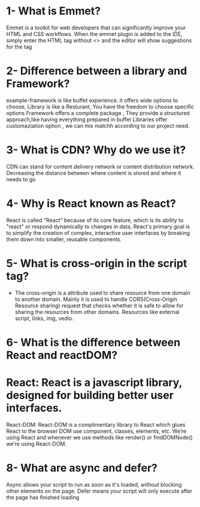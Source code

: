 # 1- What is Emmet?
Emmet is a toolkit for web developers that can significantly improve your HTML and CSS workflows.
When the emmet plugin is added to the IDE, simply enter the HTML tag without <> and the editor will show suggestions for the tag

# 2- Difference between a library and Framework?
example-framework is like buffet experience. it offers wide options to choose, Library is like a Resturant,
 You have the freedom to choose specific options
Framework offers a complete package , They provide a structured approach,like having everything prepared in buffet
Libraries offer customaziation option , we can mix matchh according to our project need.

# 3- What is CDN? Why do we use it?
CDN can stand for content delivery network or content distribution network.
 Decreasing the distance between where content is stored and where it needs to go

# 4- Why is React known as React?
 React is called "React" because of its core feature, which is its ability to "react" or respond dynamically to changes in data, React's 
 primary goal is to simplify the creation of complex, interactive user interfaces by breaking them down into smaller, reusable components.



# 5- What is cross-origin in the script tag?
-   The cross-origin is a attribute used to share resource from one domain to another domain. 
Mainly it is used to handle CORS(Cross-Origin Resource sharing) request that checks whether it is safe to allow for sharing the resources from 
other domains. Resources like external script, links, img, vedio.

# 6- What is the difference between React and reactDOM?
 # React: React is a javascript library, designed for building better user interfaces.
 React-DOM: React-DOM is a complimentary library to React which glues React to the browser DOM use component, classes, elements, etc.
  We’re using React and whenever we use methods like render() or findDOMNode() we’re using React-DOM.

# 8- What are async and defer? 
Async allows your script to run as soon as it's loaded, without blocking other elements on the page. 
Defer means your script will only execute after the page has finished loading



